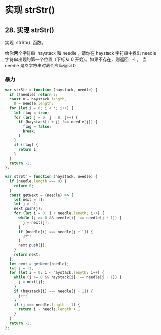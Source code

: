 # 实现 strStr()

## 28. 实现 strStr()

实现  strStr()  函数。

给你两个字符串  haystack 和 needle ，请你在 haystack 字符串中找出 needle 字符串出现的第一个位置（下标从 0 开始）。如果不存在，则返回   -1 。 当 needle 是空字符串时我们应当返回 0

### 暴力

```js
var strStr = function (haystack, needle) {
  if (!needle) return 0;
  const n = haystack.length,
    m = needle.length;
  for (let i = 0; i < n; i++) {
    let flag = true;
    for (let j = 0; j < m; j++) {
      if (haystack[i + j] !== needle[j]) {
        flag = false;
        break;
      }
    }
    if (flag) {
      return i;
    }
  }
  return -1;
};
```

```js
var strStr = function (haystack, needle) {
  if (needle.length === 0) {
    return 0;
  }
  const getNext = (needle) => {
    let next = [];
    let j = -1;
    next.push(j);
    for (let i = 0; i < needle.length; i++) {
      while (j >= 0 && needle[i] !== needle[j + 1]) {
        j = next[j];
      }
      if (needle[i] === needle[j + 1]) {
        j++;
      }
      next.push(j);
    }
    return next;
  };
  let next = getNext(needle);
  let j = -1;
  for (let i = 0; i < haystack.length; i++) {
    while (j >= 0 && haystack[i] !== needle[j + 1]) {
      j = next[j];
    }
    if (haystack[i] === needle[j + 1]) {
      j++;
    }
    if (j === needle.length - 1) {
      return i - needle.length + 1;
    }
  }
  return -1;
};
```
